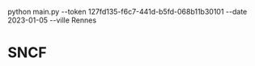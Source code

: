 python main.py --token 127fd135-f6c7-441d-b5fd-068b11b30101 --date 2023-01-05 --ville Rennes
# SNCF
